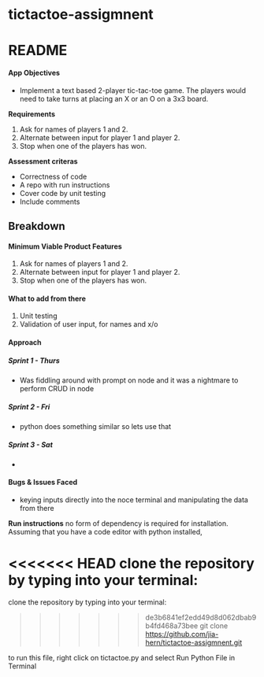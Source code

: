 # tictactoe-assigmnent

# README

#### App Objectives

- Implement a text based 2-player tic-tac-toe game. The players would need to take turns at placing an X or an O on a 3x3 board.

**Requirements**

1. Ask for names of players 1 and 2.
2. Alternate between input for player 1 and player 2.
3. Stop when one of the players has won.

**Assessment criteras**

- Correctness of code
- A repo with run instructions
- Cover code by unit testing
- Include comments

## Breakdown

#### Minimum Viable Product Features

1. Ask for names of players 1 and 2.
2. Alternate between input for player 1 and player 2.
3. Stop when one of the players has won.

#### What to add from there

1. Unit testing
2. Validation of user input, for names and x/o

#### Approach

##### Sprint 1 - Thurs

- Was fiddling around with prompt on node and it was a nightmare to perform CRUD in node

##### Sprint 2 - Fri

- python does something similar so lets use that

##### Sprint 3 - Sat

-

#### Bugs & Issues Faced

- keying inputs directly into the noce terminal and manipulating the data from there

**Run instructions**
no form of dependency is required for installation.
Assuming that you have a code editor with python installed,

<<<<<<< HEAD
clone the repository by typing into your terminal: <br>
=======
clone the repository by typing into your terminal:<br>
>>>>>>> de3b6841ef2edd49d8d062dbab9b4fd468a73bee
git clone https://github.com/jia-hern/tictactoe-assigmnent.git

to run this file, right click on tictactoe.py and select Run Python File in Terminal

